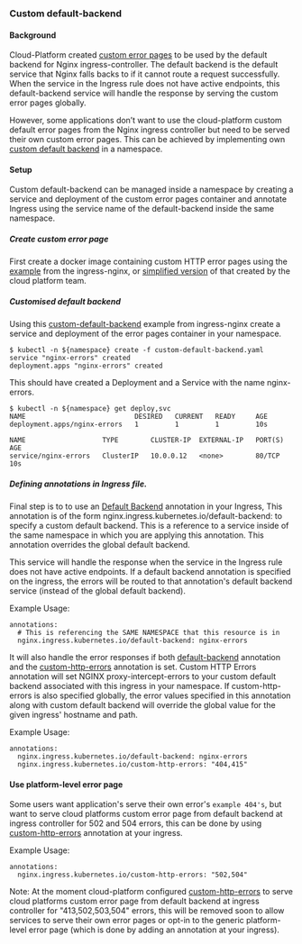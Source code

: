 ### Custom default-backend

#### Background

Cloud-Platform created [custom error pages][cloud-platform-custom-error-pages] to be used by the default backend for Nginx ingress-controller. The default backend is the default service that Nginx falls backs to if it cannot route a request successfully. When the service in the Ingress rule does not have active endpoints, this default-backend service will handle the response by serving the custom error pages globally.

However, some applications don’t want to use the cloud-platform custom default error pages from the Nginx ingress controller but need to be served their own custom error pages. This can be achieved by implementing own [custom default backend][customized-default-backend] in a namespace.

#### Setup

Custom default-backend can be managed inside a namespace by creating a service and deployment of the custom error pages container and annotate Ingress using the service name of the default-backend inside the same namespace.  

##### Create custom error page
First create a docker image containing custom HTTP error pages using the [example][ingress-nginx-custom-error-pages] from the ingress-nginx, or [simplified version][cloud-platform-custom-error-pages] of that created by the cloud platform team.

##### Customised default backend
Using this [custom-default-backend][customized-default-backend] example from ingress-nginx create a service and deployment of the error pages container in your namespace.

```
$ kubectl -n ${namespace} create -f custom-default-backend.yaml
service "nginx-errors" created
deployment.apps "nginx-errors" created
```

This should have created a Deployment and a Service with the name nginx-errors.

```
$ kubectl -n ${namespace} get deploy,svc
NAME                           DESIRED   CURRENT   READY     AGE
deployment.apps/nginx-errors   1         1         1         10s

NAME                   TYPE        CLUSTER-IP  EXTERNAL-IP   PORT(S)   AGE
service/nginx-errors   ClusterIP   10.0.0.12   <none>        80/TCP    10s
```

##### Defining annotations in Ingress file.

Final step is to to use an [Default Backend][default-backend-annotation] annotation in your Ingress, This annotation is of the form nginx.ingress.kubernetes.io/default-backend: <svc name> to specify a custom default backend. This <svc name> is a reference to a service inside of the same namespace in which you are applying this annotation. This annotation overrides the global default backend.

This service will handle the response when the service in the Ingress rule does not have active endpoints. If a default backend annotation is specified on the ingress, the errors will be routed to that annotation's default backend service (instead of the global default backend). 

Example Usage:
```
annotations:
  # This is referencing the SAME NAMESPACE that this resource is in
  nginx.ingress.kubernetes.io/default-backend: nginx-errors
```

It will also handle the error responses if both [default-backend][default-backend-annotation] annotation and the [custom-http-errors][custom-http-error-annotation] annotation is set. Custom HTTP Errors annotation will set NGINX proxy-intercept-errors to your custom default backend associated with this ingress in your namespace. If custom-http-errors is also specified globally, the error values specified in this annotation along with custom default backend will override the global value for the given ingress' hostname and path.

Example Usage:

```
annotations:
  nginx.ingress.kubernetes.io/default-backend: nginx-errors
  nginx.ingress.kubernetes.io/custom-http-errors: "404,415"
```

#### Use platform-level error page

Some users want application's serve their own error's `example 404's`, but want to serve cloud platforms custom error page from default backend at ingress controller for 502 and 504 errors, this can be done by using [custom-http-errors][custom-http-error-annotation] annotation at your ingress.

Example Usage:

```
annotations:
  nginx.ingress.kubernetes.io/custom-http-errors: "502,504"
```

Note: At the moment cloud-platform configured [custom-http-errors][custom-http-error-config] to serve cloud platforms custom error page from default backend at ingress controller for "413,502,503,504" errors, this will be removed soon to allow services to serve their own error pages or opt-in to the generic platform-level error page (which is done by adding an annotation at your ingress).

[cloud-platform-custom-error-pages]: https://github.com/ministryofjustice/cloud-platform-custom-error-pages
[customized-default-backend]: https://github.com/kubernetes/ingress-nginx/tree/master/docs/examples/customization/custom-errors#customized-default-backend
[ingress-nginx-custom-error-pages]: https://github.com/kubernetes/ingress-nginx/tree/master/images/custom-error-pages#custom-error-pages
[default-backend-annotation]: https://kubernetes.github.io/ingress-nginx/user-guide/nginx-configuration/annotations/#default-backend
[custom-http-error-annotation]: https://kubernetes.github.io/ingress-nginx/user-guide/nginx-configuration/annotations/#custom-http-errors
[custom-http-error-config]: https://kubernetes.github.io/ingress-nginx/user-guide/nginx-configuration/configmap/#custom-http-errors